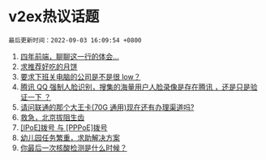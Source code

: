 # v2ex热议话题

`最后更新时间：2022-09-03 16:09:54 +0800`

1. [四年前端，聊聊这一行的体会...](https://www.v2ex.com/t/877304)
1. [求推荐好吃的月饼](https://www.v2ex.com/t/877321)
1. [要求下班关电脑的公司是不是很 low？](https://www.v2ex.com/t/877377)
1. [腾讯 QQ 强制人脸识别，搜集的海量用户人脸录像是存在腾讯 ，还是只是验证一下 ？](https://www.v2ex.com/t/877394)
1. [请问联通的那个大王卡(70G 通用)现在还有办理渠道吗?](https://www.v2ex.com/t/877283)
1. [救急，北京拔阻生齿](https://www.v2ex.com/t/877297)
1. [[IPoE]拨号 与 [PPPoE]拨号](https://www.v2ex.com/t/877282)
1. [幼儿园任务繁重，求助解决方案](https://www.v2ex.com/t/877331)
1. [你最后一次核酸检测是什么时候？](https://www.v2ex.com/t/877408)

